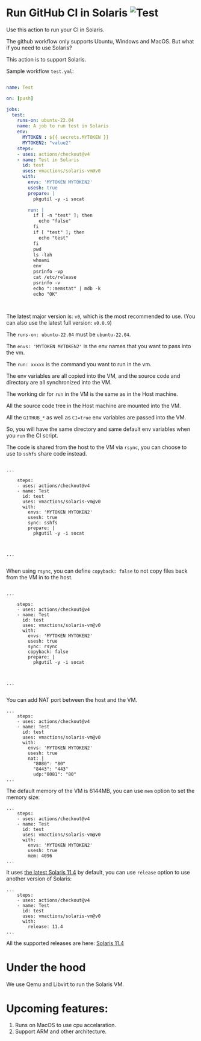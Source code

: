 # Run GitHub CI in Solaris ![Test](https://github.com/vmactions/solaris-vm/workflows/Test/badge.svg)

Use this action to run your CI in Solaris.

The github workflow only supports Ubuntu, Windows and MacOS. But what if you need to use Solaris?

This action is to support Solaris.


Sample workflow `test.yml`:

```yml

name: Test

on: [push]

jobs:
  test:
    runs-on: ubuntu-22.04
    name: A job to run test in Solaris
    env:
      MYTOKEN : ${{ secrets.MYTOKEN }}
      MYTOKEN2: "value2"
    steps:
    - uses: actions/checkout@v4
    - name: Test in Solaris
      id: test
      uses: vmactions/solaris-vm@v0
      with:
        envs: 'MYTOKEN MYTOKEN2'
        usesh: true
        prepare: |
          pkgutil -y -i socat

        run: |
          if [ -n "test" ]; then
            echo "false"
          fi
          if [ "test" ]; then
            echo "test"
          fi
          pwd
          ls -lah
          whoami
          env
          psrinfo -vp
          cat /etc/release
          psrinfo -v
          echo "::memstat" | mdb -k
          echo "OK"




```


The latest major version is: `v0`, which is the most recommended to use. (You can also use the latest full version: `v0.0.9`)  



The `runs-on: ubuntu-22.04` must be `ubuntu-22.04`.

The `envs: 'MYTOKEN MYTOKEN2'` is the env names that you want to pass into the vm.

The `run: xxxxx`  is the command you want to run in the vm.

The env variables are all copied into the VM, and the source code and directory are all synchronized into the VM.

The working dir for `run` in the VM is the same as in the Host machine.

All the source code tree in the Host machine are mounted into the VM.

All the `GITHUB_*` as well as `CI=true` env variables are passed into the VM.

So, you will have the same directory and same default env variables when you `run` the CI script.



The code is shared from the host to the VM via `rsync`, you can choose to use to `sshfs` share code instead.


```

...

    steps:
    - uses: actions/checkout@v4
    - name: Test
      id: test
      uses: vmactions/solaris-vm@v0
      with:
        envs: 'MYTOKEN MYTOKEN2'
        usesh: true
        sync: sshfs
        prepare: |
          pkgutil -y -i socat



...


```


When using `rsync`,  you can define `copyback: false` to not copy files back from the VM in to the host.


```

...

    steps:
    - uses: actions/checkout@v4
    - name: Test
      id: test
      uses: vmactions/solaris-vm@v0
      with:
        envs: 'MYTOKEN MYTOKEN2'
        usesh: true
        sync: rsync
        copyback: false
        prepare: |
          pkgutil -y -i socat



...


```



You can add NAT port between the host and the VM.

```
...
    steps:
    - uses: actions/checkout@v4
    - name: Test
      id: test
      uses: vmactions/solaris-vm@v0
      with:
        envs: 'MYTOKEN MYTOKEN2'
        usesh: true
        nat: |
          "8080": "80"
          "8443": "443"
          udp:"8081": "80"
...
```


The default memory of the VM is 6144MB, you can use `mem` option to set the memory size:

```
...
    steps:
    - uses: actions/checkout@v4
    - name: Test
      id: test
      uses: vmactions/solaris-vm@v0
      with:
        envs: 'MYTOKEN MYTOKEN2'
        usesh: true
        mem: 4096
...
```



It uses [the latest Solaris 11.4](conf/default.release.conf) by default, you can use `release` option to use another version of Solaris:

```
...
    steps:
    - uses: actions/checkout@v4
    - name: Test
      id: test
      uses: vmactions/solaris-vm@v0
      with:
        release: 11.4
...
```

All the supported releases are here: [Solaris  11.4](conf)


# Under the hood

We use Qemu and Libvirt to run the Solaris VM.




# Upcoming features:

1. Runs on MacOS to use cpu accelaration.
2. Support ARM and other architecture.




